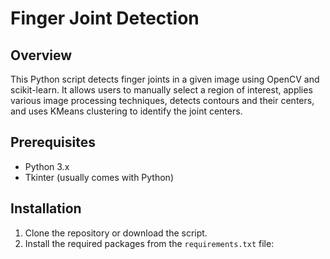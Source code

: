 # Finger Joint Detection

## Overview
This Python script detects finger joints in a given image using OpenCV and scikit-learn. It allows users to manually select a region of interest, applies various image processing techniques, detects contours and their centers, and uses KMeans clustering to identify the joint centers.

## Prerequisites
- Python 3.x
- Tkinter (usually comes with Python)

## Installation
1. Clone the repository or download the script.
2. Install the required packages from the `requirements.txt` file:

